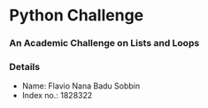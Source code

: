 # Python Challenge

### An Academic Challenge on Lists and Loops

### Details
- Name: Flavio Nana Badu Sobbin
- Index no.: 1828322
